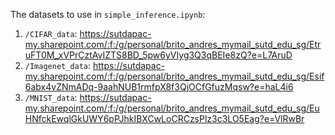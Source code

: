 The datasets to use in `simple_inference.ipynb`:
1. `/CIFAR_data`: https://sutdapac-my.sharepoint.com/:f:/g/personal/brito_andres_mymail_sutd_edu_sg/EtruFT0M_xVPrCztAvIZTS8BD_5pw6yVIyg3Q3qBEIe8zQ?e=L7AruD
2. `/Imagenet_data`: https://sutdapac-my.sharepoint.com/:f:/g/personal/brito_andres_mymail_sutd_edu_sg/Esif6abx4vZNmADq-9aahNUB1rmfpX8f3QjOCfGfuzMqsw?e=haL4i6
3. `/MNIST_data`: https://sutdapac-my.sharepoint.com/:f:/g/personal/brito_andres_mymail_sutd_edu_sg/EuHNfckEwqlGkUWY6pPJhkIBXCwLoCRCzsPlz3c3LO5Eag?e=VlRwBr
